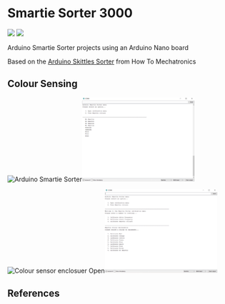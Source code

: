 # Smartie Sorter 3000

<img src="https://img.shields.io/badge/Arduino-Nano-00979D?logo=arduino&logoColor=FFFFFF&style=flat"/> <img src="https://img.shields.io/badge/Autodesk-Fusion 360-008BC0?logo=autodesk&logoColor=FFFFFF&style=flat"/>

Arduino Smartie Sorter projects using an Arduino Nano board

Based on the [Arduino Skittles Sorter](https://howtomechatronics.com/projects/arduino-color-sorter-project/) from How To Mechatronics

## Colour Sensing

<img src="images/Smartie_Sorter.png" alt="Arduino Smartie Sorter" width="50%"/><img src="images/smartie_sorter_interface.png" alt="Smartie Sorter Interface" width="50%"/>

<img src="images/colour_sensor_enclosure_open.png" alt="Colour sensor enclosuer Open" width="50%"/><img src="images/smartie_colour_calibration_menu.png" alt="Smartie colour calibration menu" width="50%"/>

## References
